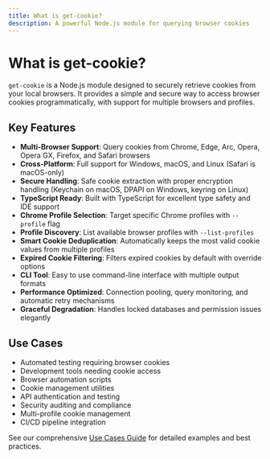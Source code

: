 ```yaml
---
title: What is get-cookie?
description: A powerful Node.js module for querying browser cookies
---
```


# What is get-cookie?

`get-cookie` is a Node.js module designed to securely retrieve cookies from your local browsers. It provides a simple and secure way to access browser cookies programmatically, with support for multiple browsers and profiles.

## Key Features

- **Multi-Browser Support**: Query cookies from Chrome, Edge, Arc, Opera, Opera GX, Firefox, and Safari browsers
- **Cross-Platform**: Full support for Windows, macOS, and Linux (Safari is macOS-only)
- **Secure Handling**: Safe cookie extraction with proper encryption handling (Keychain on macOS, DPAPI on Windows, keyring on Linux)
- **TypeScript Ready**: Built with TypeScript for excellent type safety and IDE support
- **Chrome Profile Selection**: Target specific Chrome profiles with `--profile` flag
- **Profile Discovery**: List available browser profiles with `--list-profiles`
- **Smart Cookie Deduplication**: Automatically keeps the most valid cookie values from multiple profiles
- **Expired Cookie Filtering**: Filters expired cookies by default with override options
- **CLI Tool**: Easy to use command-line interface with multiple output formats
- **Performance Optimized**: Connection pooling, query monitoring, and automatic retry mechanisms
- **Graceful Degradation**: Handles locked databases and permission issues elegantly

## Use Cases

- Automated testing requiring browser cookies
- Development tools needing cookie access
- Browser automation scripts
- Cookie management utilities
- API authentication and testing
- Security auditing and compliance
- Multi-profile cookie management
- CI/CD pipeline integration

See our comprehensive [Use Cases Guide](./use-cases.md) for detailed examples and best practices.
